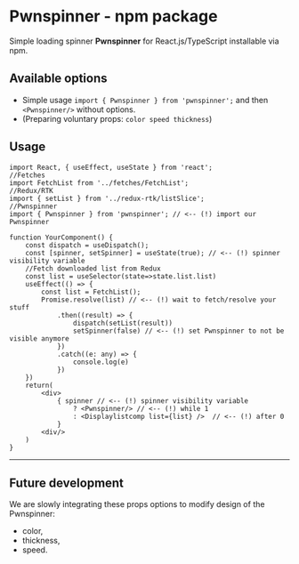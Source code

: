 # Pwnspinner - npm package

Simple loading spinner **Pwnspinner** for React.js/TypeScript installable via npm.

## Available options
- Simple usage `import { Pwnspinner } from 'pwnspinner';` and then `<Pwnspinner/>` without options.
- (Preparing voluntary props: `color speed thickness`)

## Usage
```JSX
import React, { useEffect, useState } from 'react';
//Fetches
import FetchList from '../fetches/FetchList';
//Redux/RTK
import { setList } from '../redux-rtk/listSlice';
//Pwnspinner
import { Pwnspinner } from 'pwnspinner'; // <-- (!) import our Pwnspinner

function YourComponent() {
    const dispatch = useDispatch();
    const [spinner, setSpinner] = useState(true); // <-- (!) spinner visibility variable
    //Fetch downloaded list from Redux
    const list = useSelector(state=>state.list.list)
    useEffect(() => {
        const list = FetchList();
        Promise.resolve(list) // <-- (!) wait to fetch/resolve your stuff
            .then((result) => {
                dispatch(setList(result))
                setSpinner(false) // <-- (!) set Pwnspinner to not be visible anymore
            })
            .catch((e: any) => {
                console.log(e)
            })
    })
    return(
        <div>
            { spinner // <-- (!) spinner visibility variable
                ? <Pwnspinner/> // <-- (!) while 1 
                : <Displaylistcomp list={list} />  // <-- (!) after 0
            }
        <div/>
    )
}
```
___

## Future development
We are slowly integrating these props options to modify design of the Pwnspinner:
- color,
- thickness,
- speed. 


